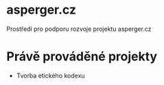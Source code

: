 asperger.cz
===========

Prostředí pro podporu rozvoje projektu asperger.cz

Právě prováděné projekty
===========

* Tvorba etického kodexu
